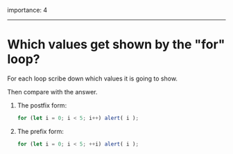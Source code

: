 importance: 4

---

# Which values get shown by the "for" loop?

For each loop scribe down which values it is going to show.

Then compare with the answer.

1. The postfix form:

    ```js
    for (let i = 0; i < 5; i++) alert( i );
    ```
2. The prefix form:

    ```js
    for (let i = 0; i < 5; ++i) alert( i );
    ```

